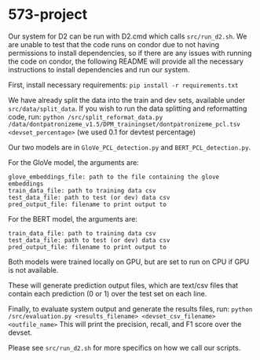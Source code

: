 # 573-project


Our system for D2 can be run with D2.cmd which calls `src/run_d2.sh`. We are unable to test that the code runs on condor due to not having permissions to install dependencies, so if there are any issues with running the code on condor, the following README will provide all the necessary instructions to install dependencies and run our system.

First, install necessary requirements: `pip install -r requirements.txt`

We have already split the data into the train and dev sets, available under `src/data/split_data`. If you wish to run the data splitting and reformatting code, run: `python /src/split_reformat_data.py /data/dontpatronizeme_v1.5/DPM_trainingset/dontpatronizeme_pcl.tsv <devset_percentage>` (we used 0.1 for devtest percentage)

Our two models are in `GloVe_PCL_detection.py` and `BERT_PCL_detection.py`. 

For the GloVe model, the arguments are:
```
glove_embeddings_file: path to the file containing the glove embeddings
train_data_file: path to training data csv 
test_data_file: path to test (or dev) data csv 
pred_output_file: filename to print output to 
```

For the BERT model, the arguments are:
```
train_data_file: path to training data csv 
test_data_file: path to test (or dev) data csv 
pred_output_file: filename to print output to 
```

Both models were trained locally on GPU, but are set to run on CPU if GPU is not available. 

These will generate prediction output files, which are text/csv files that contain each prediction (0 or 1) over the test set on each line.

Finally, to evaluate system output and generate the results files, run: `python /src/evaluation.py <results_filename> <devset_csv_filename> <outfile_name>`
This will print the precision, recall, and F1 score over the devset. 

Please see `src/run_d2.sh` for more specifics on how we call our scripts. 
